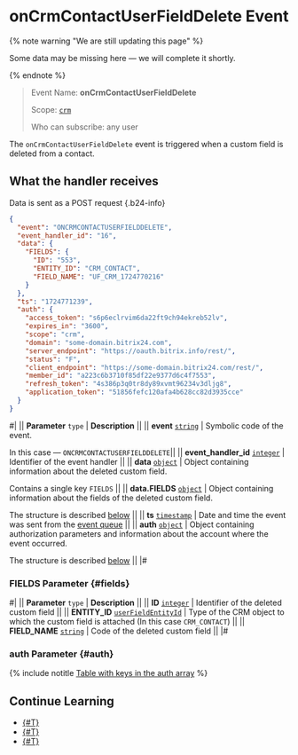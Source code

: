 # onCrmContactUserFieldDelete Event

{% note warning "We are still updating this page" %}

Some data may be missing here — we will complete it shortly.

{% endnote %}

> Event Name: **onCrmContactUserFieldDelete**
> 
> Scope: [`crm`](../../../scopes/permissions.md)
> 
> Who can subscribe: any user

The `onCrmContactUserFieldDelete` event is triggered when a custom field is deleted from a contact.

## What the handler receives

Data is sent as a POST request {.b24-info}

```json
{
  "event": "ONCRMCONTACTUSERFIELDDELETE",
  "event_handler_id": "16",
  "data": {
    "FIELDS": {
      "ID": "553",
      "ENTITY_ID": "CRM_CONTACT",
      "FIELD_NAME": "UF_CRM_1724770216"
    }
  },
  "ts": "1724771239",
  "auth": {
    "access_token": "s6p6eclrvim6da22ft9ch94ekreb52lv",
    "expires_in": "3600",
    "scope": "crm",
    "domain": "some-domain.bitrix24.com",
    "server_endpoint": "https://oauth.bitrix.info/rest/",
    "status": "F",
    "client_endpoint": "https://some-domain.bitrix24.com/rest/",
    "member_id": "a223c6b3710f85df22e9377d6c4f7553",
    "refresh_token": "4s386p3q0tr8dy89xvmt96234v3dljg8",
    "application_token": "51856fefc120afa4b628cc82d3935cce"
  }
}
```

#|
|| **Parameter**
`type` | **Description** ||
|| **event**
[`string`](../../../data-types.md) | Symbolic code of the event.

In this case — `ONCRMCONTACTUSERFIELDDELETE`||
|| **event_handler_id**
[`integer`](../../../data-types.md) | Identifier of the event handler ||
|| **data**
[`object`](../../../data-types.md) | Object containing information about the deleted custom field.

Contains a single key `FIELDS` ||
|| **data.FIELDS**
[`object`](../../../data-types.md) | Object containing information about the fields of the deleted custom field.

The structure is described [below](#fields) ||
|| **ts**
[`timestamp`](../../../data-types.md) | Date and time the event was sent from the [event queue](../../../events/index.md) ||
|| **auth**
[`object`](../../../data-types.md) | Object containing authorization parameters and information about the account where the event occurred.

The structure is described [below](#auth) ||
|#

### FIELDS Parameter {#fields}

#|
|| **Parameter**
`type` | **Description** ||
|| **ID**
[`integer`](../../../data-types.md) | Identifier of the deleted custom field ||
|| **ENTITY_ID**
[`userFieldEntityId`](../../data-types.md#object_type) | Type of the CRM object to which the custom field is attached (In this case `CRM_CONTACT`) ||
|| **FIELD_NAME**
[`string`](../../../data-types.md) | Code of the deleted custom field ||
|#

### auth Parameter {#auth}

{% include notitle [Table with keys in the auth array](../../../../_includes/auth-params-in-events.md) %}

## Continue Learning

- [{#T}](../../../events/index.md)
- [{#T}](../../../events/event-bind.md)
- [{#T}](./index.md)